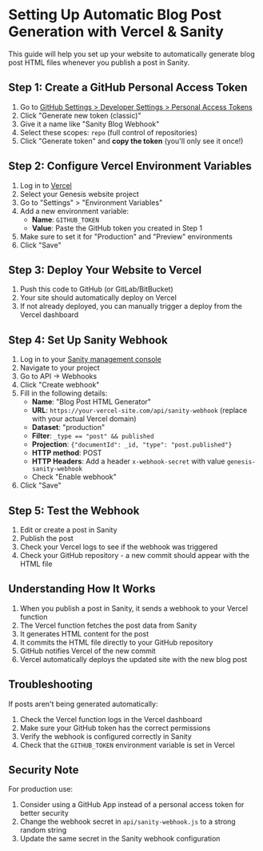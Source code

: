 # Setting Up Automatic Blog Post Generation with Vercel & Sanity

This guide will help you set up your website to automatically generate blog post HTML files whenever you publish a post in Sanity.

## Step 1: Create a GitHub Personal Access Token

1. Go to [GitHub Settings > Developer Settings > Personal Access Tokens](https://github.com/settings/tokens)
2. Click "Generate new token (classic)"
3. Give it a name like "Sanity Blog Webhook"
4. Select these scopes: `repo` (full control of repositories)
5. Click "Generate token" and **copy the token** (you'll only see it once!)

## Step 2: Configure Vercel Environment Variables

1. Log in to [Vercel](https://vercel.com)
2. Select your Genesis website project
3. Go to "Settings" > "Environment Variables"
4. Add a new environment variable:
   - **Name**: `GITHUB_TOKEN`
   - **Value**: Paste the GitHub token you created in Step 1
5. Make sure to set it for "Production" and "Preview" environments
6. Click "Save"

## Step 3: Deploy Your Website to Vercel

1. Push this code to GitHub (or GitLab/BitBucket)
2. Your site should automatically deploy on Vercel
3. If not already deployed, you can manually trigger a deploy from the Vercel dashboard

## Step 4: Set Up Sanity Webhook

1. Log in to your [Sanity management console](https://manage.sanity.io)
2. Navigate to your project
3. Go to API → Webhooks
4. Click "Create webhook"
5. Fill in the following details:
   - **Name**: "Blog Post HTML Generator"
   - **URL**: `https://your-vercel-site.com/api/sanity-webhook` (replace with your actual Vercel domain)
   - **Dataset**: "production"
   - **Filter**: `_type == "post" && published`
   - **Projection**: `{"documentId": _id, "type": "post.published"}`
   - **HTTP method**: POST
   - **HTTP Headers**: Add a header `x-webhook-secret` with value `genesis-sanity-webhook`
   - Check "Enable webhook"
6. Click "Save"

## Step 5: Test the Webhook

1. Edit or create a post in Sanity
2. Publish the post
3. Check your Vercel logs to see if the webhook was triggered
4. Check your GitHub repository - a new commit should appear with the HTML file

## Understanding How It Works

1. When you publish a post in Sanity, it sends a webhook to your Vercel function
2. The Vercel function fetches the post data from Sanity
3. It generates HTML content for the post
4. It commits the HTML file directly to your GitHub repository
5. GitHub notifies Vercel of the new commit
6. Vercel automatically deploys the updated site with the new blog post

## Troubleshooting

If posts aren't being generated automatically:

1. Check the Vercel function logs in the Vercel dashboard
2. Make sure your GitHub token has the correct permissions
3. Verify the webhook is configured correctly in Sanity
4. Check that the `GITHUB_TOKEN` environment variable is set in Vercel

## Security Note

For production use:
1. Consider using a GitHub App instead of a personal access token for better security
2. Change the webhook secret in `api/sanity-webhook.js` to a strong random string
3. Update the same secret in the Sanity webhook configuration 